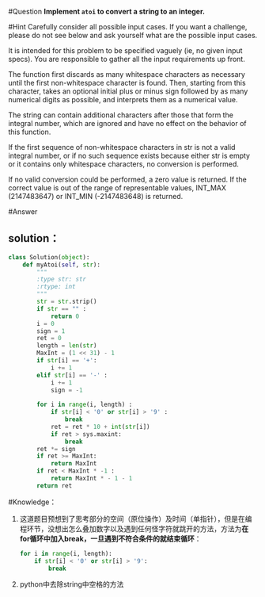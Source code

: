 #Question
**Implement `atoi` to convert a string to an integer.**


#Hint
Carefully consider all possible input cases. If you want a challenge, please do not see below and ask yourself what are the possible input cases.

It is intended for this problem to be specified vaguely (ie, no given input specs). You are responsible to gather all the input requirements up front.

The function first discards as many whitespace characters as necessary until the first non-whitespace character is found. Then, starting from this character, takes an optional initial plus or minus sign followed by as many numerical digits as possible, and interprets them as a numerical value.

The string can contain additional characters after those that form the integral number, which are ignored and have no effect on the behavior of this function.

If the first sequence of non-whitespace characters in str is not a valid integral number, or if no such sequence exists because either str is empty or it contains only whitespace characters, no conversion is performed.

If no valid conversion could be performed, a zero value is returned. If the correct value is out of the range of representable values, INT_MAX (2147483647) or INT_MIN (-2147483648) is returned.

#Answer
## solution：
```python
class Solution(object):
    def myAtoi(self, str):
        """
        :type str: str
        :rtype: int
        """
        str = str.strip()
        if str == "" :
            return 0
        i = 0
        sign = 1
        ret = 0
        length = len(str)
        MaxInt = (1 << 31) - 1
        if str[i] == '+':
            i += 1
        elif str[i] == '-' :
            i += 1
            sign = -1
        
        for i in range(i, length) :
            if str[i] < '0' or str[i] > '9' :
                break
            ret = ret * 10 + int(str[i])
            if ret > sys.maxint:
                break
        ret *= sign
        if ret >= MaxInt:
            return MaxInt
        if ret < MaxInt * -1 :
            return MaxInt * - 1 - 1 
        return ret   
```

#Knowledge：
1. 这道题目预想到了思考部分的空间（原位操作）及时间（单指针），但是在编程环节，没想出怎么叠加数字以及遇到任何怪字符就跳开的方法，方法为**在for循环中加入break，一旦遇到不符合条件的就结束循环**：

    ```python
    for i in range(i, length):
        if str[i] < '0' or str[i] > '9':                        
            break
    ```

2. python中去除string中空格的方法